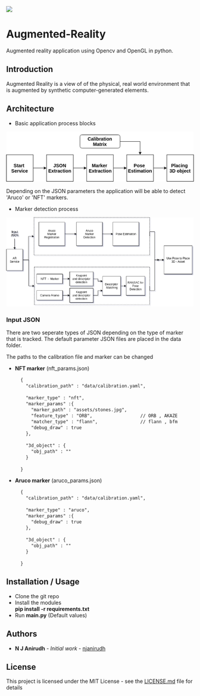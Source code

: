 <img src="https://cdn-images-1.medium.com/max/428/1*5bSooyDhHPPSsarNzBQr1w.png" width="150">    

# Augmented-Reality

Augmented reality application using Opencv and OpenGL in python.

## Introduction

Augmented Reality is a view of of the physical, real world environment that is augmented by synthetic computer-generated elements.

## Architecture

* Basic application process blocks
<img src="https://github.com/njanirudh/Augmented-Reality/blob/master/assets/process.png" width="1000">    

Depending on the JSON parameters the application will be able to detect 'Aruco' or 'NFT' markers.

* Marker detection process
<img src="https://github.com/njanirudh/Augmented-Reality/blob/master/assets/architecture.png" width="1000">    


### Input JSON  

There are two seperate types of JSON depending on the type of marker that is tracked.
The default parameter JSON files are placed in the data folder.

The paths to the calibration file and marker can be changed  

* __NFT marker__  (nft_params.json)
        
        {    
          "calibration_path" : "data/calibration.yaml",
          
          "marker_type" : "nft",    
          "marker_params" :{      
            "marker_path" : "assets/stones.jpg",    
            "feature_type" : "ORB",                  // ORB , AKAZE
            "matcher_type" : "flann",                // flann , bfm
            "debug_draw" : true    
          },
        
          "3d_object" : {    
            "obj_path" : ""    
          }
        
        }

* __Aruco marker__   (aruco_params.json)

        {   
          "calibration_path" : "data/calibration.yaml",    
          
          "marker_type" : "aruco",    
          "marker_params" :{   
            "debug_draw" : true   
          },
        
          "3d_object" : {   
            "obj_path" : ""   
          }   
    
        }


## Installation / Usage

* Clone the git repo
* Install the modules    
        __pip install -r requirements.txt__
* Run __main.py__ (Default values)

## Authors

* **N J Anirudh** - *Initial work* - [njanirudh](https://github.com/njanirudh)

## License

This project is licensed under the MIT License - see the [LICENSE.md](LICENSE.md) file for details







